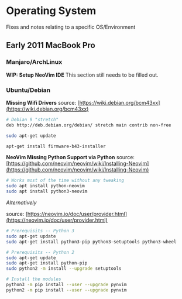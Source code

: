 # Operating System 
Fixes and notes relating to a specific OS/Environment


## Early 2011 MacBook Pro


### Manjaro/ArchLinux

**WIP: Setup NeoVim IDE**
This section still needs to be filled out.


### Ubuntu/Debian


**Missing Wifi Drivers**
source: [https://wiki.debian.org/bcm43xx](https://wiki.debian.org/bcm43xx)

```bash
# Debian 9 "stretch"
deb http://deb.debian.org/debian/ stretch main contrib non-free

sudo apt-get update

apt-get install firmware-b43-installer
```


**NeoVim Missing Python Support via Python**
source: [https://github.com/neovim/neovim/wiki/Installing-Neovim](https://github.com/neovim/neovim/wiki/Installing-Neovim)

```bash
# Works most of the time without any tweaking
sudo apt install python-neovim
sudo apt install python3-neovim
```

*Alternatively*

source: [https://neovim.io/doc/user/provider.html](https://neovim.io/doc/user/provider.html)


```bash
# Prerequisits -- Python 3
sudo apt-get update
sudo apt-get install python3-pip python3-setuptools python3-wheel
```

```bash
# Prerequisits -- Python 2
sudo apt-get update
sudo apt-get install python-pip
sudo python2 -m install --upgrade setuptools
```

```bash
# Install the modules
python3 -m pip install --user --upgrade pynvim
python2 -m pip install --user --upgrade pynvim
```
